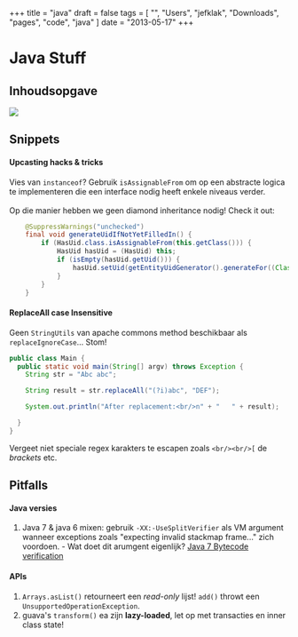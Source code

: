 +++
title = "java"
draft = false
tags = [
    "",
    "Users",
    "jefklak",
    "Downloads",
    "pages",
    "code",
    "java"
]
date = "2013-05-17"
+++
# Java Stuff 

## Inhoudsopgave 

<img style='' src='/img/indexmenu>java|js context navbar nocookie'>

## Snippets 

#### Upcasting hacks & tricks 

Vies van `instanceof`? Gebruik `isAssignableFrom` om op een abstracte logica te implementeren die een interface nodig heeft enkele niveaus verder.<br/><br/>
Op die manier hebben we geen diamond inheritance nodig! Check it out:

```java
    @SuppressWarnings("unchecked")
    final void generateUidIfNotYetFilledIn() {
        if (HasUid.class.isAssignableFrom(this.getClass())) {
            HasUid hasUid = (HasUid) this;
            if (isEmpty(hasUid.getUid())) {
                hasUid.setUid(getEntityUidGenerator().generateFor((Class<? extends HasUid>) this.getClass()));
            }
        }
    }
```

#### ReplaceAll case Insensitive 

Geen `StringUtils` van apache commons method beschikbaar als `replaceIgnoreCase`... Stom!

```java
public class Main {
  public static void main(String[] argv) throws Exception {
    String str = "Abc abc";

    String result = str.replaceAll("(?i)abc", "DEF");

    System.out.println("After replacement:<br/>n" + "   " + result);

  }
}
```

Vergeet niet speciale regex karakters te escapen zoals `<br/><br/>[` de *brackets* etc.

## Pitfalls 

#### Java versies 

  1. Java 7 & java 6 mixen: gebruik `-XX:-UseSplitVerifier` als VM argument wanneer exceptions zoals "expecting invalid stackmap frame..." zich voordoen. - Wat doet dit arumgent eigenlijk? [Java 7 Bytecode verification](http://chrononsystems.com/blog/java-7-design-flaw-leads-to-huge-backward-step-for-the-jvm.)

#### APIs 

  1. `Arrays.asList()` retourneert een *read-only* lijst! `add()` throwt een `UnsupportedOperationException`. 
  2. guava's `transform()` ea zijn **lazy-loaded**, let op met transacties en inner class state! 